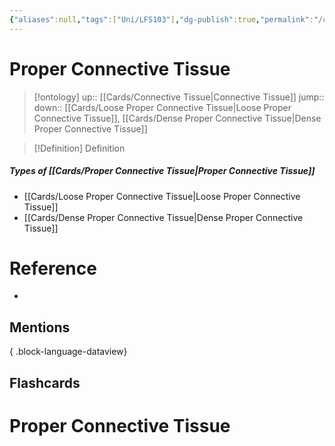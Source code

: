 ```yaml
---
{"aliases":null,"tags":["Uni/LFS103"],"dg-publish":true,"permalink":"/cards/proper-connective-tissue/","dgPassFrontmatter":true}
---
```


# Proper Connective Tissue

> [!ontology]
> up:: [[Cards/Connective Tissue\|Connective Tissue]]
> jump:: 
> down:: [[Cards/Loose Proper Connective Tissue\|Loose Proper Connective Tissue]], [[Cards/Dense Proper Connective Tissue\|Dense Proper Connective Tissue]]

> [!Definition] Definition

##### Types of [[Cards/Proper Connective Tissue\|Proper Connective Tissue]]

- [[Cards/Loose Proper Connective Tissue\|Loose Proper Connective Tissue]]
- [[Cards/Dense Proper Connective Tissue\|Dense Proper Connective Tissue]]

# Reference

- 

## Mentions


{ .block-language-dataview}

## Flashcards

# Proper Connective Tissue
